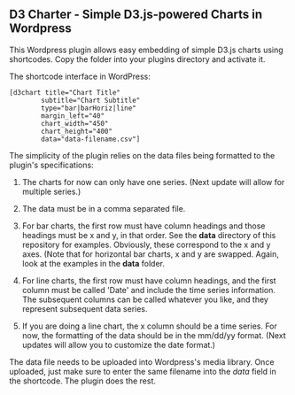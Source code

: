 ## D3 Charter - Simple D3.js-powered Charts in Wordpress

This Wordpress plugin allows easy embedding of simple D3.js charts using shortcodes. Copy the folder into your plugins directory and activate it.

The shortcode interface in WordPress:

    [d3chart title="Chart Title" 
            subtitle="Chart Subtitle"
            type="bar|barHoriz|line" 
            margin_left="40"
            chart_width="450"
            chart_height="400"
            data="data-filename.csv"]

The simplicity of the plugin relies on the data files being formatted to the plugin's specifications:

1. The charts for now can only have one series. (Next update will allow for multiple series.)

2. The data must be in a comma separated file.

3. For bar charts, the first row must have column headings and those headings must be x and y, in that order. See the **data** directory of this repository for examples. Obviously, these correspond to the x and y axes. (Note that for horizontal bar charts, x and y are swapped. Again, look at the examples in the **data** folder.

4. For line charts, the first row must have column headings, and the first column must be called 'Date' and include the time series information. The subsequent columns can be called whatever you like, and they represent subsequent data series. 

5. If you are doing a line chart, the x column should be a time series. For now, the formatting of the data should be in the mm/dd/yy format. (Next updates will allow you to customize the date format.)

The data file needs to be uploaded into Wordpress's media library. Once uploaded, just make sure to enter the same filename into the *data* field in the shortcode. The plugin does the rest.
